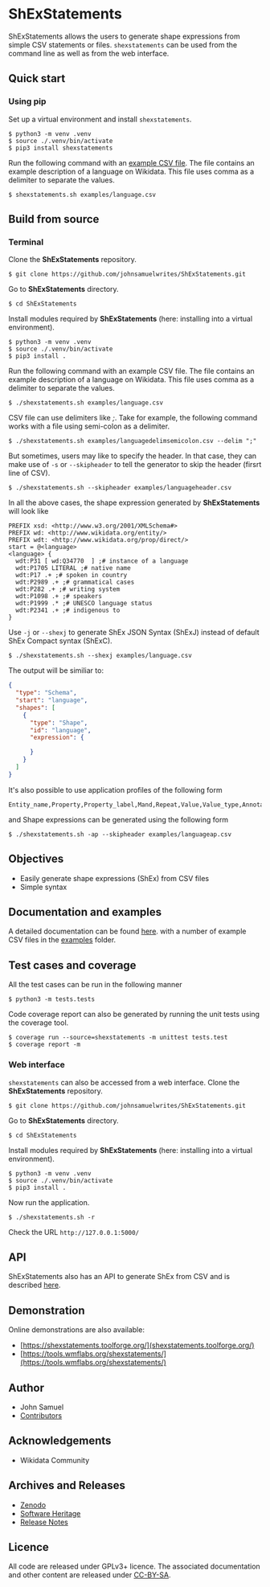 # ShExStatements
ShExStatements allows the users to generate shape expressions from simple CSV statements or files. `shexstatements` can be used from the command line as well as from the web interface.

## Quick start

### Using pip
Set up a virtual environment and install `shexstatements`.

```
$ python3 -m venv .venv
$ source ./.venv/bin/activate
$ pip3 install shexstatements
```

Run the following command with an [example CSV file](https://github.com/johnsamuelwrites/ShExStatements/tree/master/examples/language.csv). The file contains an example description of a language on Wikidata. This file uses comma as a delimiter to separate the values.
```
$ shexstatements.sh examples/language.csv
```
 
## Build from source 
### Terminal
Clone the **ShExStatements** repository.
```
$ git clone https://github.com/johnsamuelwrites/ShExStatements.git 
```

Go to **ShExStatements** directory.
```
$ cd ShExStatements
```

Install modules required by **ShExStatements** (here: installing into a virtual environment).
```
$ python3 -m venv .venv
$ source ./.venv/bin/activate
$ pip3 install .
```

Run the following command with an example CSV file. The file contains an example description of a language on Wikidata. This file uses comma as a delimiter to separate the values.
```
$ ./shexstatements.sh examples/language.csv
```

CSV file can use delimiters like _;_. Take for example, the following command works with a file using semi-colon as a delimiter.

```
$ ./shexstatements.sh examples/languagedelimsemicolon.csv --delim ";"
```

But sometimes, users may like to specify the header. In that case, they can make use of `-s` or `--skipheader` to tell the generator to skip the header (firsrt line of CSV).

```
$ ./shexstatements.sh --skipheader examples/languageheader.csv 
```

In all the above cases, the shape expression generated by **ShExStatements** will look like
```
PREFIX xsd: <http://www.w3.org/2001/XMLSchema#>
PREFIX wd: <http://www.wikidata.org/entity/>
PREFIX wdt: <http://www.wikidata.org/prop/direct/>
start = @<language>
<language> {
  wdt:P31 [ wd:Q34770  ] ;# instance of a language
  wdt:P1705 LITERAL ;# native name
  wdt:P17 .+ ;# spoken in country
  wdt:P2989 .+ ;# grammatical cases
  wdt:P282 .+ ;# writing system
  wdt:P1098 .+ ;# speakers
  wdt:P1999 .* ;# UNESCO language status
  wdt:P2341 .+ ;# indigenous to
}
```

Use `-j` or `--shexj` to generate ShEx JSON Syntax (ShExJ) instead of default ShEx Compact syntax (ShExC).

```
$ ./shexstatements.sh --shexj examples/language.csv 
```

The output will be similiar to:

```json
{
  "type": "Schema",
  "start": "language",
  "shapes": [
    {
      "type": "Shape",
      "id": "language",
      "expression": {

      }
    }
  ]
}
```
It's also possible to use application profiles of the following form
```
Entity_name,Property,Property_label,Mand,Repeat,Value,Value_type,Annotation
```
and Shape expressions can be generated using the following form
```
$ ./shexstatements.sh -ap --skipheader examples/languageap.csv 
```


## Objectives
* Easily generate shape expressions (ShEx) from CSV files 
* Simple syntax


## Documentation and examples
A detailed documentation can be found [here](https://github.com/johnsamuelwrites/ShExStatements/tree/master/docs/docs.md). with a number of example CSV files in the [examples](https://github.com/johnsamuelwrites/ShExStatements/tree/master/examples) folder.

## Test cases and coverage
All the test cases can be run in  the following manner
```
$ python3 -m tests.tests
```

Code coverage report can also be generated by running the unit tests using the coverage tool.
```
$ coverage run --source=shexstatements -m unittest tests.test
$ coverage report -m
```

### Web interface
`shexstatements` can also be accessed from a web interface.
Clone the **ShExStatements** repository.
```
$ git clone https://github.com/johnsamuelwrites/ShExStatements.git 
```

Go to **ShExStatements** directory.
```
$ cd ShExStatements
```

Install modules required by **ShExStatements** (here: installing into a virtual environment).
```
$ python3 -m venv .venv
$ source ./.venv/bin/activate
$ pip3 install .
```

Now run the application.
```
$ ./shexstatements.sh -r 
```

Check the URL `http://127.0.0.1:5000/`

## API
ShExStatements also has an API to generate ShEx from CSV and is described [here](https://github.com/johnsamuelwrites/ShExStatements/tree/master/docs/api.md).

## Demonstration
Online demonstrations are also available:

* [https://shexstatements.toolforge.org/](shexstatements.toolforge.org/)
* [https://tools.wmflabs.org/shexstatements/](https://tools.wmflabs.org/shexstatements/)

## Author
* John Samuel
* [Contributors](https://github.com/johnsamuelwrites/ShExStatements/graphs/contributors)

## Acknowledgements
* Wikidata Community

## Archives and Releases
* [Zenodo](https://doi.org/10.5281/zenodo.3723870)
* [Software Heritage](https://archive.softwareheritage.org/browse/origin/https://github.com/johnsamuelwrites/ShExStatements/directory/)
* [Release Notes](RELEASE.md)

## Licence
All code are released under GPLv3+ licence. The associated documentation and other content are released under [CC-BY-SA](http://creativecommons.org/licenses/by-sa/4.0/).
